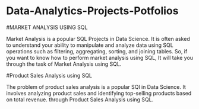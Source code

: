 # Data-Analytics-Projects-Potfolios

#MARKET ANALYSIS USING SQL 

Market Analysis is a popular SQL Projects in  Data Science. It is often asked to understand your ability to manipulate and analyze data using SQL operations such as filtering, aggregating, sorting, and joining tables. So, if you want to know how to perform market analysis using SQL, It will take you through the task of Market Analysis using SQL.

#Product Sales Analysis using SQL


The problem of product sales analysis is a popular SQl in Data Science. It involves analyzing product sales and identifying top-selling products based on total revenue.  through Product Sales Analysis using SQL.

